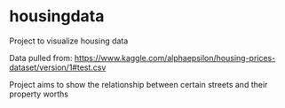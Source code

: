 # housingdata
Project to visualize housing data 

Data pulled from: 
https://www.kaggle.com/alphaepsilon/housing-prices-dataset/version/1#test.csv

Project aims to show the relationship between certain streets and their property worths 
